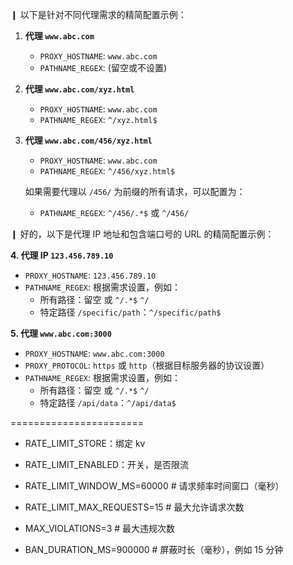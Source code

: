 ❙ 以下是针对不同代理需求的精简配置示例：

1. **代理 `www.abc.com`**

    -   `PROXY_HOSTNAME`: `www.abc.com`
    -   `PATHNAME_REGEX`: (留空或不设置)

2. **代理 `www.abc.com/xyz.html`**

    -   `PROXY_HOSTNAME`: `www.abc.com`
    -   `PATHNAME_REGEX`: `^/xyz.html$`

3. **代理 `www.abc.com/456/xyz.html`**

    -   `PROXY_HOSTNAME`: `www.abc.com`
    -   `PATHNAME_REGEX`: `^/456/xyz.html$`

    如果需要代理以 `/456/` 为前缀的所有请求，可以配置为：

    -   `PATHNAME_REGEX`: `^/456/.*$` 或 `^/456/` 

❙ 好的，以下是代理 IP 地址和包含端口号的 URL 的精简配置示例：

**4. 代理 IP `123.456.789.10`**

   -   `PROXY_HOSTNAME`: `123.456.789.10`
   -   `PATHNAME_REGEX`: 根据需求设置，例如：
       -   所有路径：留空 或 `^/.*$` `^/`
       -   特定路径 `/specific/path`：`^/specific/path$`

**5. 代理 `www.abc.com:3000`**

   -   `PROXY_HOSTNAME`: `www.abc.com:3000`
   -   `PROXY_PROTOCOL`: `https` 或 `http`（根据目标服务器的协议设置）
   -   `PATHNAME_REGEX`: 根据需求设置，例如：
       -   所有路径：留空 或 `^/.*$` `^/`
       -   特定路径 `/api/data`：`^/api/data$`
    
=======================
- RATE_LIMIT_STORE：绑定 kv
- RATE_LIMIT_ENABLED：开关，是否限流

- RATE_LIMIT_WINDOW_MS=60000        # 请求频率时间窗口（毫秒）
- RATE_LIMIT_MAX_REQUESTS=15         # 最大允许请求次数
- MAX_VIOLATIONS=3                   # 最大违规次数
- BAN_DURATION_MS=900000              # 屏蔽时长（毫秒），例如 15 分钟
